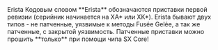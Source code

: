 <span class="tooltip_container">
	Erista
	<span class="tooltip"><i class="fas fa-caret-down"></i>
		<span class="bottom">
			Кодовым словом **Erista** обозначаются приставки первой ревизии (серийник начинается на XA* или XK*). Erista бывают двух типов - не патченные, уязвимые к методы Fusée Gelée, а так же патченные, с закрытой уязвимость. Патченные приставки можно прошить **только** при помощи чипа SX Core!
		</span>
	</span>
</span>